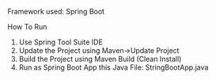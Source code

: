 Framework used: Spring Boot

How To Run
1. Use Spring Tool Suite IDE
2. Update the Project using Maven->Update Project
3. Build the Project using Maven Build (Clean Install) 
4. Run as Spring Boot App this Java File: StringBootApp.java
